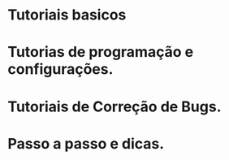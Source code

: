 
# Tutoriais basicos
# Tutorias de programação e configurações.
# Tutoriais de Correção de Bugs.
# Passo a passo e dicas.


